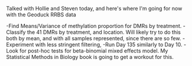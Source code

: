 Talked with Hollie and Steven today, and here's where I'm going for now with the Geoduck RRBS data

-Find Means/Variance of methylation proportion for DMRs by treatment.
-Classify the 41 DMRs by treatment, and location. Will likely try to do this both by mean, and with all samples represented, since there are so few.
-Experiment with less stringent filtering, 
-Run Day 135 similarly to Day 10.
-Look for post-hoc tests for beta-binomial mixed effects model. My Statistical Methods in Biology book is going to get a workout for this.

